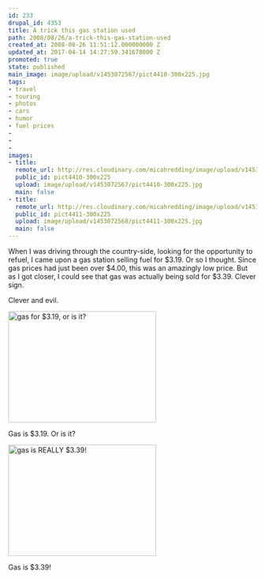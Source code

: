 ```yaml
---
id: 233
drupal_id: 4353
title: A trick this gas station used
path: 2008/08/26/a-trick-this-gas-station-used
created_at: 2008-08-26 11:51:12.000000000 Z
updated_at: 2017-04-14 14:27:59.341678000 Z
promoted: true
state: published
main_image: image/upload/v1453072567/pict4410-300x225.jpg
tags:
- travel
- touring
- photos
- cars
- humor
- fuel prices
- 
- 
- 
images:
- title: 
  remote_url: http://res.cloudinary.com/micahredding/image/upload/v1453072567/pict4410-300x225.jpg
  public_id: pict4410-300x225
  upload: image/upload/v1453072567/pict4410-300x225.jpg
  main: false
- title: 
  remote_url: http://res.cloudinary.com/micahredding/image/upload/v1453072568/pict4411-300x225.jpg
  public_id: pict4411-300x225
  upload: image/upload/v1453072568/pict4411-300x225.jpg
  main: false
---
```

When I was driving through the country-side, looking for the opportunity to refuel, I came upon a gas station selling fuel for $3.19. Or so I thought. Since gas prices had just been over $4.00, this was an amazingly low price. But as I got closer, I could see that gas was actually being sold for $3.39. Clever sign.

Clever and evil.

<a href="/sites/default/files/blog/wp-content/uploads/2008/08/pict4410.jpg"><img class="alignnone size-medium wp-image-211" title="gas for $3.19" src="http://res.cloudinary.com/micahredding/image/upload/v1453072567/pict4410-300x225.jpg" alt="gas for $3.19, or is it?" width="300" height="225" /></a>

Gas is $3.19. Or is it?

<a href="/sites/default/files/blog/wp-content/uploads/2008/08/pict4411.jpg"><img class="alignnone size-medium wp-image-212" title="gas for $3.39" src="http://res.cloudinary.com/micahredding/image/upload/v1453072568/pict4411-300x225.jpg" alt="gas is REALLY $3.39!" width="300" height="225" /></a>

Gas is $3.39!
